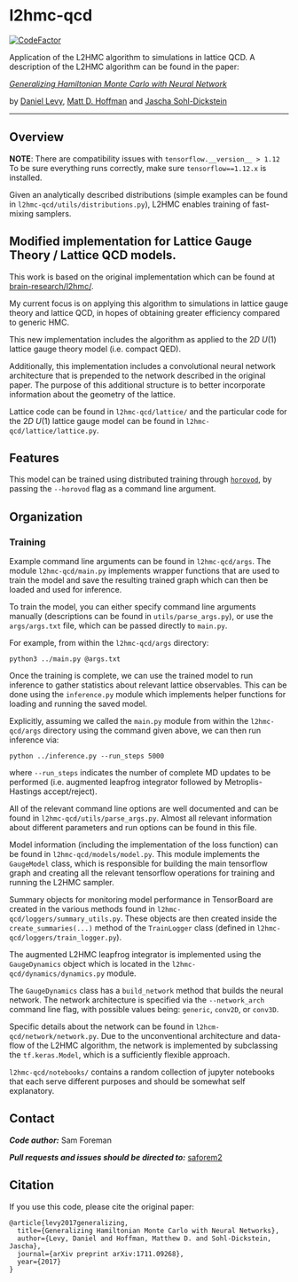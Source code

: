 # l2hmc-qcd

[![CodeFactor](https://www.codefactor.io/repository/github/saforem2/l2hmc-qcd/badge)](https://www.codefactor.io/repository/github/saforem2/l2hmc-qcd)

Application of the L2HMC algorithm to simulations in lattice QCD. A description
of the L2HMC algorithm can be found in the paper:

[*Generalizing Hamiltonian Monte Carlo with Neural Network*](https://arxiv.org/abs/1711.09268)

by [Daniel Levy](http://ai.stanford.edu/~danilevy), [Matt D. Hoffman](http://matthewdhoffman.com/) and [Jascha Sohl-Dickstein](sohldickstein.com)

---

## Overview

**NOTE**: There are compatibility issues with `tensorflow.__version__ > 1.12` To be sure everything runs correctly, make sure `tensorflow==1.12.x` is installed.

Given an analytically described distributions (simple examples can be found in
`l2hmc-qcd/utils/distributions.py`), L2HMC enables training of fast-mixing samplers.

## Modified implementation for Lattice Gauge Theory / Lattice QCD models. 

This work is based on the original implementation which can be found at
[brain-research/l2hmc/](https://github.com/brain-research/l2hmc). 

My current focus is on applying this algorithm to simulations in lattice gauge
theory and lattice QCD, in hopes of obtaining greater efficiency compared to
generic HMC.

This new implementation includes the algorithm as applied to the $2D$ $U{(1)}$ lattice gauge theory model (i.e. compact QED).

Additionally, this implementation includes a convolutional neural network
architecture that is prepended to the network described in the original paper.
The purpose of this additional structure is to better incorporate information
about the geometry of the lattice.

Lattice code can be found in `l2hmc-qcd/lattice/` and the particular code for the
$2D$ $U{(1)}$ lattice gauge model can be found in `l2hmc-qcd/lattice/lattice.py`.

## Features

This model can be trained using distributed training through [`horovod`](https://github.com/horovod/horovod), by passing the `--horovod` flag as a command line argument. 

## Organization

### Training
Example command line arguments can be found in `l2hmc-qcd/args`. The module `l2hmc-qcd/main.py` implements wrapper functions that are used to train the model and save the resulting trained graph which can then be loaded and used for inference.

To train the model, you can either specify command line arguments manually
(descriptions can be found in `utils/parse_args.py`), or use the
`args/args.txt` file, which can be passed directly to `main.py`.

For example, from within the `l2hmc-qcd/args` directory:
```
python3 ../main.py @args.txt
```
Once the training is complete, we can use the trained model to run inference
to gather statistics about relevant lattice observables. This can be done using
the `inference.py` module which implements helper functions for loading and
running the saved model.

Explicitly, assuming we called the `main.py` module from within the 
`l2hmc-qcd/args` directory using the command given above, we can then run
inference via:

```
python ../inference.py --run_steps 5000
```
where `--run_steps` indicates the number of complete MD updates to be performed
(i.e. augmented leapfrog integrator followed by Metroplis-Hastings
accept/reject).

All of the relevant command line options are well documented and can be found in `l2hmc-qcd/utils/parse_args.py`. Almost all relevant information about different parameters and run options can be found in this file.

Model information (including the implementation of the loss function) can be found in `l2hmc-qcd/models/model.py`. This module implements the `GaugeModel` class, which is responsible for building the main tensorflow graph and creating all the relevant tensorflow operations for training and running the L2HMC sampler.

Summary objects for monitoring model performance in TensorBoard are created in the various methods found in `l2hmc-qcd/loggers/summary_utils.py`. These objects are then created inside the `create_summaries(...)` method of the `TrainLogger` class (defined in `l2hmc-qcd/loggers/train_logger.py`).

The augmented L2HMC leapfrog integrator is implemented using the
`GaugeDynamics` object which is located in the `l2hmc-qcd/dynamics/dynamics.py`
module.

The `GaugeDynamics` class has a `build_network` method that builds the neural
network. The network architecture is specified via the `--network_arch` command
line flag, with possible values being: `generic`, `conv2D`, or `conv3D`.

Specific details about the network can be found in
`l2hcm-qcd/network/network.py`. Due to the unconventional architecture
and data-flow of the L2HMC algorithm, the network is implemented by
subclassing the `tf.keras.Model`, which is a sufficiently flexible approach.

`l2hmc-qcd/notebooks/` contains a random collection of jupyter notebooks that each serve different purposes and should be somewhat self explanatory.


## Contact

***Code author:*** Sam Foreman

***Pull requests and issues should be directed to:*** [saforem2](http://github.com/saforem2)

## Citation

If you use this code, please cite the original paper:
```
@article{levy2017generalizing,
  title={Generalizing Hamiltonian Monte Carlo with Neural Networks},
  author={Levy, Daniel and Hoffman, Matthew D. and Sohl-Dickstein, Jascha},
  journal={arXiv preprint arXiv:1711.09268},
  year={2017}
}
```
